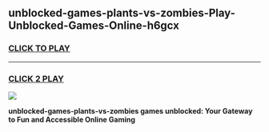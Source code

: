 
## unblocked-games-plants-vs-zombies-Play-Unblocked-Games-Online-h6gcx
<h3>
<a href="https://premium76.site?title=unblocked-games-plants-vs-zombies&ref=25A">CLICK TO PLAY</a></h3>
<hr>

<h3>
<a href="https://premium76.site?title=unblocked-games-plants-vs-zombies&ref=25A">CLICK 2 PLAY</a>
  
</h3>

<a href="https://premium76.site?title=unblocked-games-plants-vs-zombies&ref=25A"><img src="https://clearcache.store/games.png"></a>


**unblocked-games-plants-vs-zombies games unblocked: Your Gateway to Fun and Accessible Online Gaming**
